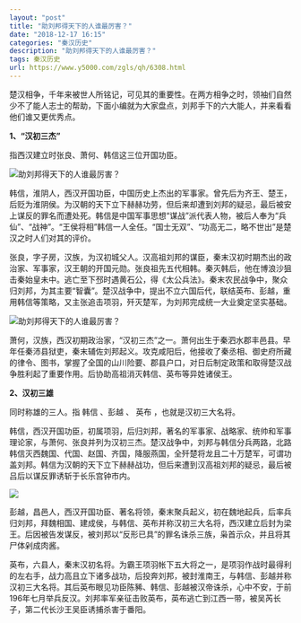 ```yaml
---
layout: "post"
title: "助刘邦得天下的人谁最厉害？"
date: "2018-12-17 16:15"
categories: "秦汉历史"
description: "助刘邦得天下的人谁最厉害？"
tags: 秦汉历史
url: https://www.y5000.com/zgls/qh/6308.html
---
```






楚汉相争，千年来被世人所铭记，可见其的重要性。在两方相争之时，领袖们自然少不了能人志士的帮助，下面小编就为大家盘点，刘邦手下的六大能人，并来看看他们谁又更优秀点。

**1、“汉初三杰”**

指西汉建立时张良、萧何、韩信这三位开国功臣。

![助刘邦得天下的人谁最厉害？](/uploads/allimg/161201/6-161201135209150.JPG)

韩信，淮阴人，西汉开国功臣，中国历史上杰出的军事家。曾先后为齐王、楚王，后贬为淮阴侯。为汉朝的天下立下赫赫功劳，但后来却遭到刘邦的疑忌，最后被安上谋反的罪名而遭处死。韩信是中国军事思想“谋战”派代表人物，被后人奉为“兵仙”、“战神”。“王侯将相”韩信一人全任。“国士无双”、“功高无二，略不世出”是楚汉之时人们对其的评价。

张良，字子房，汉族，为汉初城父人。汉高祖刘邦的谋臣，秦末汉初时期杰出的政治家、军事家，汉王朝的开国元勋。张良祖先五代相韩。秦灭韩后，他在博浪沙狙击秦始皇未中。逃亡至下邳时遇黄石公，得《太公兵法》。秦末农民战争中，聚众归刘邦，为其主要“智囊”。楚汉战争中，提出不立六国后代，联结英布、彭越，重用韩信等策略，又主张追击项羽，歼灭楚军，为刘邦完成统一大业奠定坚实基础。

![助刘邦得天下的人谁最厉害？](/uploads/allimg/161201/6-161201135314A9.JPG)

萧何，汉族，西汉初期政治家，“汉初三杰”之一。萧何出生于秦泗水郡丰邑县。早年任秦沛县狱吏，秦末辅佐刘邦起义。攻克咸阳后，他接收了秦丞相、御史府所藏的律令、图书，掌握了全国的山川险要、郡县户口，对日后制定政策和取得楚汉战争胜利起了重要作用。后协助高祖消灭韩信、英布等异姓诸侯王。

**2、汉初三雄**

同时称雄的三人。指 韩信 、彭越 、 英布 ，也就是汉初三大名将。

韩信，西汉开国功臣，初属项羽，后归刘邦，著名的军事家、战略家、统帅和军事理论家，与萧何、张良并列为汉初三杰。楚汉战争中，刘邦与韩信分兵两路，北路韩信灭西魏国、代国、赵国、齐国，降服燕国，全歼楚将龙且二十万楚军，可谓功盖刘邦。韩信为汉朝的天下立下赫赫战功，但后来遭到汉高祖刘邦的疑忌，最后被吕后以谋反罪诱斩于长乐宫钟市内。

![](/uploads/allimg/161201/6-1612011355002Y.JPG)

彭越，昌邑人，西汉开国功臣、著名将领，秦末聚兵起义，初在魏地起兵，后率兵归刘邦，拜魏相国、建成侯，与韩信、英布并称汉初三大名将，西汉建立后封为梁王。后因被告发谋反，被刘邦以“反形已具”的罪名诛杀三族，枭首示众，并且将其尸体剁成肉酱。

英布，六县人，秦末汉初名将。为霸王项羽帐下五大将之一，是项羽作战时最得利的左右手，战力高且立下诸多战功，后投奔刘邦，被封淮南王，与韩信、彭越并称汉初三大名将。其后英布眼见功臣陈豨、韩信、彭越被汉帝诛杀，心中不安，于前196年七月举兵反汉。刘邦率军亲征击败英布，英布逃亡到江西一带，被吴芮长子，第二代长沙王吴臣诱捕杀害于番阳。
